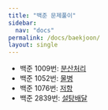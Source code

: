 ```yaml
---
title: "백준 문제풀이"
sidebar:
  nav: "docs"
permalink: /docs/baekjoon/
layout: single
---
```


- 백준 1009번: [분산처리](1009/)
- 백준 1052번: [물병](1052/)
- 백준 1076번: [저항](1076/)
- 백준 2839번: [설탕배달](2839/)
